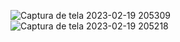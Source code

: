 ![Captura de tela 2023-02-19 205309](https://user-images.githubusercontent.com/97815186/219983105-a81822d1-ce25-48ed-892f-dfdbcd61abc6.png)
![Captura de tela 2023-02-19 205218](https://user-images.githubusercontent.com/97815186/219983111-4791a61f-7142-4cf2-9895-88e6181c71a7.png)
